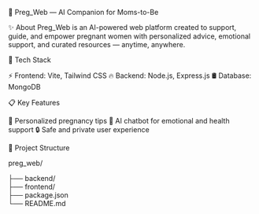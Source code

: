 🌸 Preg_Web — AI Companion for Moms-to-Be

✨ About
Preg_Web is an AI-powered web platform created to support, guide, and empower pregnant women with personalized advice, emotional support,
and curated resources — anytime, anywhere.

🚀 Tech Stack

⚡ Frontend: Vite, Tailwind CSS
🔥 Backend: Node.js, Express.js
🛢️ Database: MongoDB

📋 Key Features

🤰 Personalized pregnancy tips
💬 AI chatbot for emotional and health support
🔒 Safe and private user experience


📁 Project Structure

preg_web/

├── backend/         
├── frontend/       
├── package.json    
└── README.md








